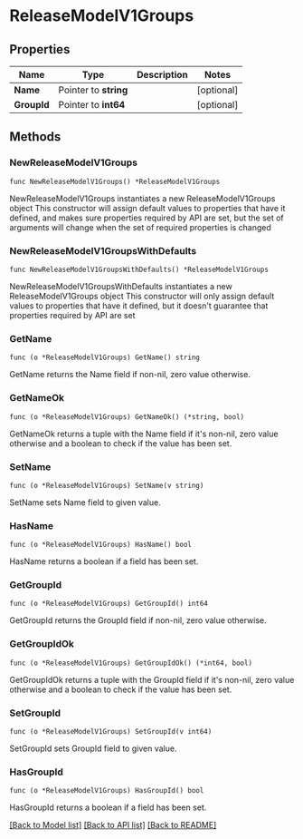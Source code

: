 # ReleaseModelV1Groups

## Properties

Name | Type | Description | Notes
------------ | ------------- | ------------- | -------------
**Name** | Pointer to **string** |  | [optional] 
**GroupId** | Pointer to **int64** |  | [optional] 

## Methods

### NewReleaseModelV1Groups

`func NewReleaseModelV1Groups() *ReleaseModelV1Groups`

NewReleaseModelV1Groups instantiates a new ReleaseModelV1Groups object
This constructor will assign default values to properties that have it defined,
and makes sure properties required by API are set, but the set of arguments
will change when the set of required properties is changed

### NewReleaseModelV1GroupsWithDefaults

`func NewReleaseModelV1GroupsWithDefaults() *ReleaseModelV1Groups`

NewReleaseModelV1GroupsWithDefaults instantiates a new ReleaseModelV1Groups object
This constructor will only assign default values to properties that have it defined,
but it doesn't guarantee that properties required by API are set

### GetName

`func (o *ReleaseModelV1Groups) GetName() string`

GetName returns the Name field if non-nil, zero value otherwise.

### GetNameOk

`func (o *ReleaseModelV1Groups) GetNameOk() (*string, bool)`

GetNameOk returns a tuple with the Name field if it's non-nil, zero value otherwise
and a boolean to check if the value has been set.

### SetName

`func (o *ReleaseModelV1Groups) SetName(v string)`

SetName sets Name field to given value.

### HasName

`func (o *ReleaseModelV1Groups) HasName() bool`

HasName returns a boolean if a field has been set.

### GetGroupId

`func (o *ReleaseModelV1Groups) GetGroupId() int64`

GetGroupId returns the GroupId field if non-nil, zero value otherwise.

### GetGroupIdOk

`func (o *ReleaseModelV1Groups) GetGroupIdOk() (*int64, bool)`

GetGroupIdOk returns a tuple with the GroupId field if it's non-nil, zero value otherwise
and a boolean to check if the value has been set.

### SetGroupId

`func (o *ReleaseModelV1Groups) SetGroupId(v int64)`

SetGroupId sets GroupId field to given value.

### HasGroupId

`func (o *ReleaseModelV1Groups) HasGroupId() bool`

HasGroupId returns a boolean if a field has been set.


[[Back to Model list]](../README.md#documentation-for-models) [[Back to API list]](../README.md#documentation-for-api-endpoints) [[Back to README]](../README.md)


